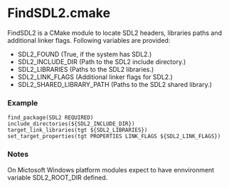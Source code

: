 FindSDL2.cmake
==============

FindSDL2 is a CMake module to locate SDL2 headers, libraries paths and additional linker flags. Following variables are provided:

  * SDL2_FOUND (True, if the system has SDL2.)
  * SDL2_INCLUDE_DIR (Path to the SDL2 include directory.)
  * SDL2_LIBRARIES (Paths to the SDL2 libraries.)
  * SDL2_LINK_FLAGS (Additional linker flags for SDL2.)
  * SDL2_SHARED_LIBRARY_PATH (Paths to the SDL2 shared library.)

### Example

    find_package(SDL2 REQUIRED)
    include_directories(${SDL2_INCLUDE_DIR})
    target_link_libraries(tgt ${SDL2_LIBRARIES})
    set_target_properties(tgt PROPERTIES LINK_FLAGS ${SDL2_LINK_FLAGS})


### Notes

On Mictosoft Windows platform modules expect to have ennvironment variable SDL2_ROOT_DIR defined.
